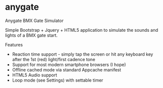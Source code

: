 # anygate
Anygate BMX Gate Simulator


Simple Bootstrap + Jquery + HTML5 application to simulate the sounds and lights of a BMX gate start.

Features
* Reaction time support - simply tap the screen or hit any keyboard key after the 1st (red) light/first cadence tone
* Support for most modern smartphone browsers (I hope)
* Offline cached mode via standard Appcache manifest
* HTML5 Audio support
* Loop mode (see Settings) with settable timer
